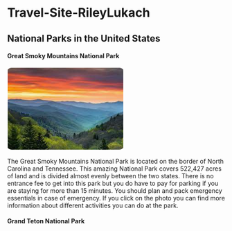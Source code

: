 # Travel-Site-RileyLukach
<!DOCTYPE html>
<html>
  <h2>National Parks in the United States</h2>
  <h4>Great Smoky Mountains National Park</h4>
<p><a href="https://www.explorebrysoncity.com/things-to-do/great-smoky-mountains-national-park/"><img src="great.png.png" alt="great"></a></p>
<p>The Great Smoky Mountains National Park is located on the border of North Carolina and Tennessee. This amazing National Park covers 522,427 acres of land and is divided almost evenly between the two states. There is no entrance fee to get into this park but you do have to pay for parking if you are staying for more than 15 minutes. You should plan and pack emergency essentials in case of emergency. If you click on the photo you can find more information about different activities you can do at the park.</p>


<h4>Grand Teton National Park</h4>

